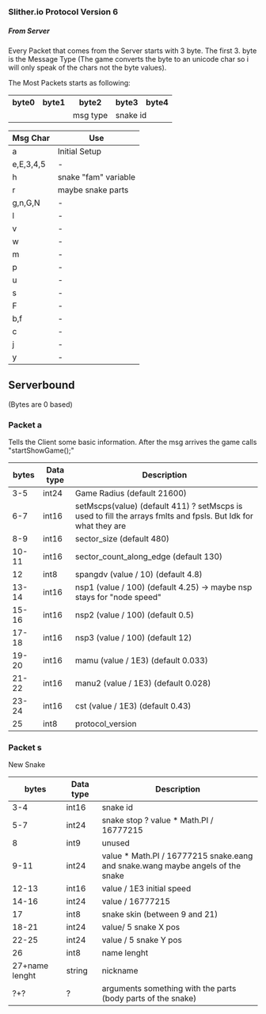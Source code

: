 ### Slither.io Protocol Version 6

##### From Server

Every Packet that comes from the Server starts with 3 byte. The first 3. byte is the Message Type (The game converts the byte to an unicode char so i will only speak of the chars not the byte values).

The Most Packets starts as following:

<table>
  <tr>
    <th>byte0</th>
     <th>byte1</th>
     <th>byte2</th>
     <th>byte3</th>
     <th>byte4</th>
   </tr>
   <tr>
    <td></td>
    <td></td>
     <td >msg type</td>
     <td colspan="2">snake id</td>
   </tr>
 </table>
 
 
 
|Msg Char|Use            |
|--------|---------------|
| a      | Initial Setup |
|e,E,3,4,5| -        |
|h       |snake "fam" variable|
|r       |maybe snake parts|
|g,n,G,N | -              |
|l       | -|
|v|-|
|w|-|
|m|-|
|p|-|
|u|-|
|s|-|
|F|-|
|b,f|-|
|c|-|
|j|-|
|y|-|


## Serverbound

(Bytes are 0 based)

### Packet a
Tells the Client some basic information. After the msg arrives the game calls "startShowGame();"

|bytes|Data type|Description
|-----|---------|---------
|3-5|int24|Game Radius (default 21600)
|6-7|int16|setMscps(value) (default 411) ? setMscps is used to fill the arrays fmlts and fpsls. But Idk for what they are
|8-9|int16|sector_size (default 480)
|10-11|int16|sector_count_along_edge (default 130)
|12|int8|spangdv (value / 10) (default 4.8)
|13-14|int16|nsp1 (value / 100) (default 4.25) -> maybe nsp stays for "node speed" 
|15-16|int16|nsp2 (value / 100) (default 0.5)
|17-18|int16|nsp3 (value / 100) (default 12)
|19-20|int16|mamu (value / 1E3) (default 0.033)
|21-22|int16|manu2 (value / 1E3) (default 0.028)
|23-24|int16|cst (value / 1E3) (default 0.43)
|25|int8|protocol_version


### Packet s
New Snake

|bytes|Data type|Description
|-----|---------|---------
|3-4|int16|snake id
|5-7|int24|snake stop ? value * Math.PI / 16777215
|8|int9|unused
|9-11|int24|value * Math.PI / 16777215 snake.eang and snake.wang maybe angels of the snake 
|12-13|int16|value / 1E3 initial speed
|14-16|int24|value / 16777215
|17|int8|snake skin (between 9 and 21) 
|18-21|int24|value/ 5  snake X pos
|22-25|int24|value / 5 snake Y pos
|26|int8|name lenght
|27+name lenght|string|nickname
|?+?|?|arguments something with the parts (body parts of the snake) 

